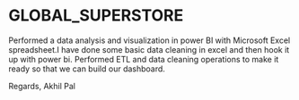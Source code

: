 # GLOBAL_SUPERSTORE

Performed a data analysis and visualization in power BI with Microsoft Excel spreadsheet.I have done some basic data cleaning in excel and then hook it up with power bi. Performed ETL and data cleaning operations to make it ready so that we can build our dashboard.

Regards, 
Akhil Pal
